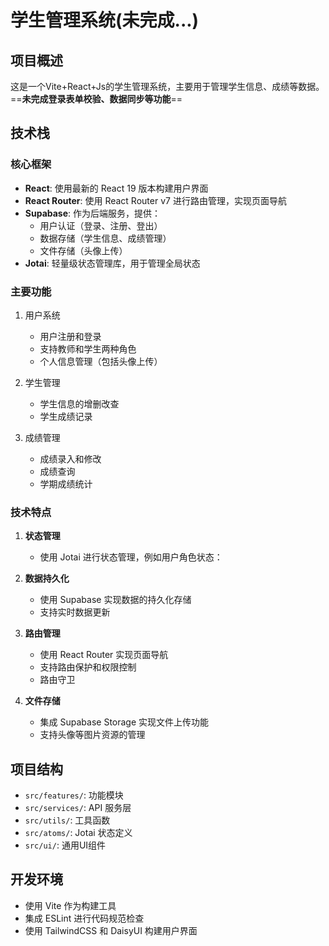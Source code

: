 

# 学生管理系统(未完成...)

## 项目概述

这是一个Vite+React+Js的学生管理系统，主要用于管理学生信息、成绩等数据。
==**未完成登录表单校验、数据同步等功能**==

## 技术栈

### 核心框架

- **React**: 使用最新的 React 19 版本构建用户界面
- **React Router**: 使用 React Router v7 进行路由管理，实现页面导航
- **Supabase**: 作为后端服务，提供：
    - 用户认证（登录、注册、登出）
    - 数据存储（学生信息、成绩管理）
    - 文件存储（头像上传）
- **Jotai**: 轻量级状态管理库，用于管理全局状态

### 主要功能

1. 用户系统
    - 用户注册和登录
    - 支持教师和学生两种角色
    - 个人信息管理（包括头像上传）

2. 学生管理
    - 学生信息的增删改查
    - 学生成绩记录

3. 成绩管理
    - 成绩录入和修改
    - 成绩查询
    - 学期成绩统计

### 技术特点

1. **状态管理**

    - 使用 Jotai 进行状态管理，例如用户角色状态：

2. **数据持久化**

    - 使用 Supabase 实现数据的持久化存储
    - 支持实时数据更新

    

3. **路由管理**

    - 使用 React Router 实现页面导航
    - 支持路由保护和权限控制
    - 路由守卫

4. **文件存储**

    - 集成 Supabase Storage 实现文件上传功能
    - 支持头像等图片资源的管理

## 项目结构

- `src/features/`: 功能模块
- `src/services/`: API 服务层
- `src/utils/`: 工具函数
- `src/atoms/`: Jotai 状态定义
- `src/ui/`: 通用UI组件

## 开发环境

- 使用 Vite 作为构建工具
- 集成 ESLint 进行代码规范检查
- 使用 TailwindCSS 和 DaisyUI 构建用户界面
